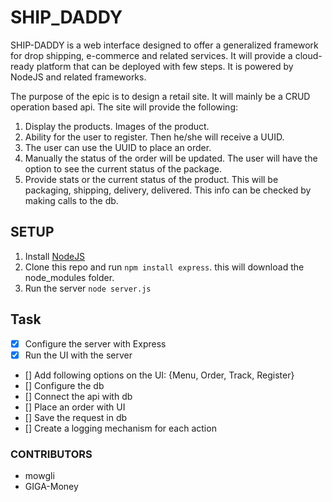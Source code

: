 # SHIP_DADDY

SHIP-DADDY is a web interface designed to offer a generalized framework for drop shipping, e-commerce and related services. It will provide a cloud-ready platform that can be deployed with few steps. It is powered by NodeJS and related frameworks.

The purpose of the epic is to design a retail site. It will mainly be a CRUD operation based api. The site will provide the following:

1. Display the products. Images of the product.
2. Ability for the user to register. Then he/she will receive a UUID.
3. The user can use the UUID to place an order.
4. Manually the status of the order will be updated. The user will have the option to see the current status of the package.
5. Provide stats or the current status of the product. This will be packaging, shipping, delivery, delivered. This info can be checked by making calls to the db.


## SETUP

1. Install [NodeJS](https://nodejs.org/)
2. Clone this repo and run `npm install express`. this will download the node_modules folder.
3. Run the server `node server.js`

## Task

- [x] Configure the server with Express 
- [x] Run the UI with the server 
- [] Add following options on the UI: {Menu, Order, Track, Register}
- [] Configure the db 
- [] Connect the api with db 
- [] Place an order with UI 
- [] Save the request in db 
- [] Create a logging mechanism for each action


### CONTRIBUTORS

- mowgli
- GIGA-Money